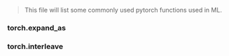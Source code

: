 > This file will list some commonly used pytorch functions used in ML.

### torch.expand_as

### torch.interleave
